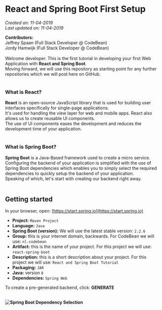 # React and Spring Boot First Setup

*Created on: 11-04-2019*<br />
*Last updated on: 11-04-2019*

**Contributors:**<br />
Jeffrey Spaan (Full Stack Developer @ CodeBean)<br />
Jordy Hamwijk (Full Stack Developer @ CodeBean)<br />
<br />
Welcome developer. This is the first tutorial in developing your first Web Application with **React and Spring Boot**.<br />
Moving forward, we will use this repository as starting point for any further repositories which we will post here on GitHub.<br />
<br />
### What is React?
**React** is an open-source JavaScript library that is used for building user interfaces specifically for single-page applications.<br />
It's used for handling the view layer for web and mobile apps. React also allows us to create reusable UI components.<br />
The use of UI components eases the development and reduces the development time of your application.<br />
<br />
### What is Spring Boot?
**Spring Boot** is a Java-Based framework used to create a micro service.<br />
Configuring the backend of your application is simplified with the use of Spring Boot dependencies which enables you to simply select the required dependencies to quickly setup the backend of your application.<br />
Speaking of which, let's start with creating our backend right away.<br />
<br />
## Getting started
In your browser, open: [https://start.spring.io](https://start.spring.io)<br />
* **Project:** ```Maven Project```<br />
* **Language:** ```Java```<br />
* **Spring Boot (version):** We will use the latest stable version: ```2.2.6```<br />
* **Group:** this is your internet domain, backwards. For CodeBean we will use: ```nl.codebean```<br />
* **Artifact:** this is the name of your project. For this project we will use: ```react-spring-boot```<br />
* **Description:** this is a short description about your project. For this project we will use: ```React and Spring Boot Tutorial```<br />
* **Packaging:** ```JAR```<br />
* **Java:** version ```8```<br />
* **Dependencies:** ```Spring Web```<br />

To create a pre-generated backend, click: <strong>GENERATE<strong><br /><br />


![Spring Boot Dependency Selection](https://raw.githubusercontent.com/codebean-university/react-spring-boot/master/images/spring-boot-dependency-selection.jpg)